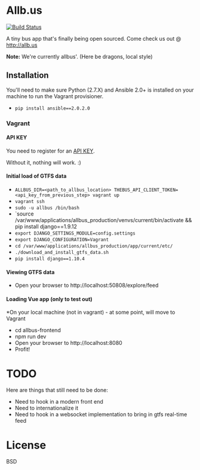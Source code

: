 # Allb.us

[![Build Status](https://travis-ci.org/CodeforHawaii/allb.us.svg)](https://travis-ci.org/CodeforHawaii/allb.us)

A tiny bus app that's finally being open sourced. Come check us out @ http://allb.us

**Note:** We're currently allbus'. (Here be dragons, local style)

## Installation

You'll need to make sure Python (2.7.X) and Ansible 2.0+ is installed on your machine to run the
Vagrant provisioner.

* `pip install ansible==2.0.2.0`

### Vagrant

#### API KEY

You need to register for an [API KEY](http://hea.thebus.org/api_info.asp). 

Without it, nothing will work. :)


#### Initial load of GTFS data

* `ALLBUS_DIR=<path_to_allbus_location> THEBUS_API_CLIENT_TOKEN=<api_key_from_previous_step> vagrant up`
* `vagrant ssh`
* `sudo -u allbus /bin/bash`
* `source /var/www/applications/allbus_production/venvs/current/bin/activate && pip install django==1.9.12
* `export DJANGO_SETTINGS_MODULE=config.settings`
* `export DJANGO_CONFIGURATION=Vagrant`
* `cd /var/www/applications/allbus_production/app/current/etc/`
* `./download_and_install_gtfs_data.sh`
* `pip install django==1.10.4`

#### Viewing GTFS data

* Open your browser to http://localhost:50808/explore/feed

#### Loading Vue app (only to test out)

*On your local machine (not in vagrant) - at some point, will move to Vagrant

* cd allbus-frontend
* npm run dev
* Open your browser to http://localhost:8080
* Profit!

# TODO

Here are things that still need to be done:

* Need to hook in a modern front end
* Need to internationalize it
* Need to hook in a websocket implementation to bring in gtfs real-time feed

# License

BSD

